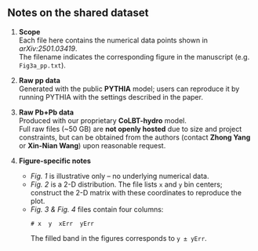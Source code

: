 ## Notes on the shared dataset

1. **Scope**  
   Each file here contains the numerical data points shown in *arXiv:2501.03419*.  
   The filename indicates the corresponding figure in the manuscript (e.g. `Fig3a_pp.txt`).

2. **Raw pp data**  
   Generated with the public **PYTHIA** model; users can reproduce it by running PYTHIA with the settings described in the paper.

3. **Raw Pb+Pb data**  
   Produced with our proprietary **CoLBT-hydro** model.  
   Full raw files (~50 GB) are **not openly hosted** due to size and project constraints, but can be obtained from the authors (contact **Zhong Yang** or **Xin-Nian Wang**) upon reasonable request.

4. **Figure-specific notes**  
   - *Fig. 1* is illustrative only – no underlying numerical data.  
   - *Fig. 2* is a 2-D distribution. The file lists `x` and `y` bin centers; construct the 2-D matrix with these coordinates to reproduce the plot.  
   - *Fig. 3 & Fig. 4* files contain four columns:  
     ```
     # x  y  xErr  yErr
     ```  
     The filled band in the figures corresponds to `y ± yErr`.

